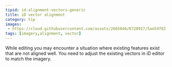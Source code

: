```yaml
---
tipid: id-alignment-vectors-generic
title: iD vector alignment
category: tip
images: 
 - https://cloud.githubusercontent.com/assets/2665840/6720917/5ae54f82-cd9e-11e4-955f-16de6bf61ec7.gif
tags: [imagery,alignment, vector]
---
```


While editing you may encounter a situation where existing features exist that are not aligned well. You need to adjust the existing vectors in iD editor to match the imagery.
